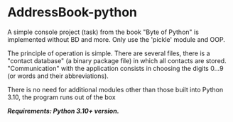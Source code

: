# AddressBook-python
A simple console project (task) from the book "Byte of Python" is implemented without BD and more. Only use the 'pickle' module and OOP.

The principle of operation is simple. There are several files, there is a "contact database" (a binary package file) in which all contacts are stored. "Communication" with the application consists in choosing the digits 0...9 (or words and their abbreviations).

There is no need for additional modules other than those built into Python 3.10, the program runs out of the box

***Requirements: Python 3.10+ version.***
